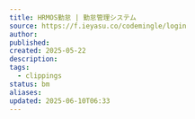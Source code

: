 ```yaml
---
title: HRMOS勤怠 | 勤怠管理システム
source: https://f.ieyasu.co/codemingle/login
author: 
published: 
created: 2025-05-22
description: 
tags:
  - clippings
status: bm
aliases: 
updated: 2025-06-10T06:33
---
```

